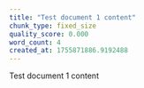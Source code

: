 ```yaml
---
title: "Test document 1 content"
chunk_type: fixed_size
quality_score: 0.000
word_count: 4
created_at: 1755871886.9192488
---
```


Test document 1 content